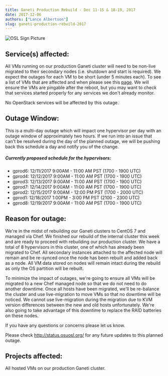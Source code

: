 ```yaml
---
title: Ganeti Production Rebuild - Dec 11-15 & 18-19, 2017
date: 2017-12-06
authors: ["Lance Albertson"]
slug: ganeti-production-rebuild-2017
---
```


![OSL Sign Picture](/images/OSLSignPicture.jpg#blog)

Service(s) affected:
--------------------

All VMs running on our production Ganeti cluster will need to be non-live
migrated to their secondary nodes (i.e. shutdown and start is required). We
expect the outages for each VM to be short (under 5 minutes each). To see a
list of VMs that are affected and when please see this [page](https://goo.gl/QEQsyu). 
We will ensure the VMs are pingable after the reboot, but you may want to check 
that services started properly for any services we don't already monitor.

No OpenStack services will be affected by this outage.

Outage Window:
--------------

This is a multi-day outage which will impact one hypervisor per day with an
outage window of approximately two hours. If we run into an issue that can't be
resolved during the day of the planned outage, we will be pushing back this
schedule a day and notify you of the change.

##### Currently proposed schedule for the hypervisors:

- gprod6: 12/11/2017 9:00AM - 11:00 AM PST (1700 - 1900 UTC)
- gprod4: 12/12/2017 9:00AM - 11:00 AM PST (1700 - 1900 UTC)
- gprod3: 12/13/2017 9:00AM - 11:00 AM PST (1700 - 1900 UTC)
- gprod7: 12/14/2017 9:00AM - 11:00 AM PST (1700 - 1900 UTC)
- gprod2: 12/15/2017 9:00AM - 12:00 PM PST (1700 - 2000 UTC)
- gprod1: 12/18/2017 1:00PM - 3:00 PM PST (2100 - 2300 UTC)
- gprod8: 12/19/2017 9:00AM - 11:00 AM PST (1700 - 1900 UTC)

Reason for outage:
------------------

We're in the midst of rebuilding our Ganeti clusters to CentOS 7 and managed
via Chef. We finished our rebuild of the internal cluster this week and are
ready to proceed with rebuilding our production cluster. We have a total of 8
hypervisors in this cluster, one of which has already been migrated to Chef.
All secondary instances attached to the affected node will remain and be
re-synced once the node has been rebuilt and added back as a node. All VM data
stored on nodes will remain intact during the rebuild as only the OS partition
will be rebuilt.

To minimize the impact of outages, we're going to ensure all VMs will be
migrated to a new Chef managed node so that we do not need to do another
downtime. Once all hosts have been migrated, we'll be re-balance the cluster
and use live-migration to move VMs so that no downtime will be noticed. We
cannot use live-migration during the migration due to KVM version differences
between the new and old hosts unfortunately. We're also going to take advantage
of this downtime to replace the RAID batteries on these nodes.

If you have any questions or concerns please let us know.

Please check http://status.osuosl.org/ for any future updates to this planned outage.

Projects affected:
------------------

All hosted VMs on our production Ganeti cluster.
